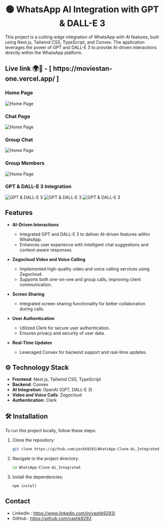 <h1 align="center">🟢 WhatsApp AI Integration with GPT & DALL-E 3</h1>

This project is a cutting-edge integration of WhatsApp with AI features, built using Next.js, Tailwind CSS, TypeScript, and Convex. The application leverages the power of GPT and DALL-E 3 to provide AI-driven interactions directly within the WhatsApp platform.

<h2>Live link 🌍📡 - [  https://moviestan-one.vercel.app/  ]</h2>


### Home Page
![Home Page](https://github.com/user-attachments/assets/64733804-c1e9-4198-8919-3c3f4a4075b9)

### Chat Page
![Home Page](https://github.com/user-attachments/assets/58bdb684-9e20-4da6-aa76-277d28cf445c)

### Group Chat
![Home Page](https://github.com/user-attachments/assets/ce92d188-aaa2-4620-9dca-8a9477513546)

### Group Members
![Home Page](https://github.com/user-attachments/assets/0f9d05e0-ce9b-419e-84ef-ad46cfa81416)


### GPT & DALL-E 3 Integration
![GPT & DALL-E 3](https://github.com/user-attachments/assets/0060f934-f4b5-4446-8101-0c52833cf500)
![GPT & DALL-E 3](https://github.com/user-attachments/assets/97533b69-3ec5-4760-bb05-fc779ee6eb30)
![GPT & DALL-E 3](https://github.com/user-attachments/assets/a7888d3c-be01-456f-a0fd-aa0ad6781db9)



## Features

- **AI-Driven Interactions**
  - Integrated GPT and DALL-E 3 to deliver AI-driven features within WhatsApp.
  - Enhances user experience with intelligent chat suggestions and context-aware responses.

- **Zegocloud Video and Voice Calling**
  - Implemented high-quality video and voice calling services using Zegocloud.
  - Supports both one-on-one and group calls, improving client communication.

- **Screen Sharing**
  - Integrated screen sharing functionality for better collaboration during calls.

- **User Authentication**
  - Utilized Clerk for secure user authentication.
  - Ensures privacy and security of user data.

- **Real-Time Updates**
  - Leveraged Convex for backend support and real-time updates.

## ⚙ Technology Stack

- **Frontend**: Next.js, Tailwind CSS, TypeScript
- **Backend**: Convex
- **AI Integration**: OpenAI (GPT, DALL-E 3)
- **Video and Voice Calls**: Zegocloud
- **Authentication**: Clerk

## 🛠 Installation

To run this project locally, follow these steps:

1. Clone the repository:
   ```bash
   git clone https://github.com/yashk9293/WhatsApp-Clone-Ai_Integrated

2. Navigate to the project directory:
   ```bash
   cd WhatsApp-Clone-Ai_Integrated

3. Install the dependencies:
   ```bash
   npm install

## Contact
- LinkedIn : https://www.linkedin.com/in/yashk9293/
- GitHub : https://github.com/yashk9293
